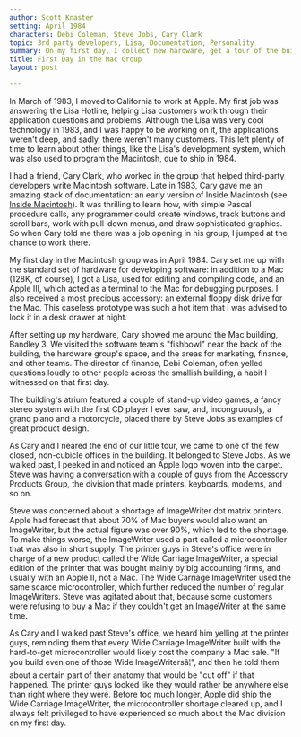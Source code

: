 ```yaml
---
author: Scott Knaster
setting: April 1984
characters: Debi Coleman, Steve Jobs, Cary Clark
topic: 3rd party developers, Lisa, Documentation, Personality
summary: On my first day, I collect new hardware, get a tour of the building, and witness memorable events.
title: First Day in the Mac Group
layout: post

---
```


In March of 1983, I moved to California to work at Apple. My first job was answering the Lisa Hotline, helping Lisa customers work through their application questions and problems. Although the Lisa was very cool technology in 1983, and I was happy to be working on it, the applications weren't deep, and sadly, there weren't many customers. This left plenty of time to learn about other things, like the Lisa's development system, which was also used to program the Macintosh, due to ship in 1984.

  
  
  
  
I had a friend, Cary Clark, who worked in the group that helped third-party developers write Macintosh software. Late in 1983, Cary gave me an amazing stack of documentation: an early version of Inside Macintosh (see [Inside Macintosh](/inside-macintosh)). It was thrilling to learn how, with simple Pascal procedure calls, any programmer could create windows, track buttons and scroll bars, work with pull-down menus, and draw sophisticated graphics. So when Cary told me there was a job opening in his group, I jumped at the chance to work there.  
  
  
My first day in the Macintosh group was in April 1984. Cary set me up with the standard set of hardware for developing software: in addition to a Mac (128K, of course), I got a Lisa, used for editing and compiling code, and an Apple III, which acted as a terminal to the Mac for debugging purposes. I also received a most precious accessory: an external floppy disk drive for the Mac. This caseless prototype was such a hot item that I was advised to lock it in a desk drawer at night.  
  
  
After setting up my hardware, Cary showed me around the Mac building, Bandley 3. We visited the software team's "fishbowl" near the back of the building, the hardware group's space, and the areas for marketing, finance, and other teams. The director of finance, Debi Coleman, often yelled questions loudly to other people across the smallish building, a habit I witnessed on that first day.  
  
  
The building's atrium featured a couple of stand-up video games, a fancy stereo system with the first CD player I ever saw, and, incongruously, a grand piano and a motorcycle, placed there by Steve Jobs as examples of great product design.  
  
  
As Cary and I neared the end of our little tour, we came to one of the few closed, non-cubicle offices in the building. It belonged to Steve Jobs. As we walked past, I peeked in and noticed an Apple logo woven into the carpet. Steve was having a conversation with a couple of guys from the Accessory Products Group, the division that made printers, keyboards, modems, and so on.  
  
  
Steve was concerned about a shortage of ImageWriter dot matrix printers. Apple had forecast that about 70% of Mac buyers would also want an ImageWriter, but the actual figure was over 90%, which led to the shortage. To make things worse, the ImageWriter used a part called a microcontroller that was also in short supply. The printer guys in Steve's office were in charge of a new product called the Wide Carriage ImageWriter, a special edition of the printer that was bought mainly by big accounting firms, and usually with an Apple II, not a Mac. The Wide Carriage ImageWriter used the same scarce microcontroller, which further reduced the number of regular ImageWriters. Steve was agitated about that, because some customers were refusing to buy a Mac if they couldn't get an ImageWriter at the same time.  
  
  
As Cary and I walked past Steve's office, we heard him yelling at the printer guys, reminding them that every Wide Carriage ImageWriter built with the hard-to-get microcontroller would likely cost the company a Mac sale. "If you build even one of those Wide ImageWritersâ¦", and then he told them about a certain part of their anatomy that would be "cut off" if that happened. The printer guys looked like they would rather be anywhere else than right where they were. Before too much longer, Apple did ship the Wide Carriage ImageWriter, the microcontroller shortage cleared up, and I always felt privileged to have experienced so much about the Mac division on my first day. 
